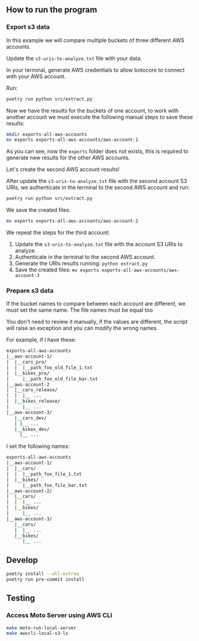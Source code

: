 ## How to run the program

### Export s3 data

In this example we will compare multiple buckets of three different AWS accounts.

Update the `s3-uris-to-analyze.txt` file with your data.

In your terminal, generate AWS credentials to allow botocore to connect with your AWS account.

Run:

```bash
poetry run python src/extract.py
```

Now we have the results for the buckets of one account, to work with another account we must execute the following manual steps to save these results:

```bash
mkdir exports-all-aws-accounts
mv exports exports-all-aws-accounts/aws-account-1
```

As you can see, now the `exports` folder does not exists, this is required to generate new results for the other AWS accounts.

Let's create the second AWS account results!

After update the `s3-uris-to-analyze.txt` file with the second account S3 URIs, we authenticate in the terminal to the second AWS account and run:

```bash
poetry run python src/extract.py
```

We save the created files:

```bash
mv exports exports-all-aws-accounts/aws-account-2
```

We repeat the steps for the third account:

1. Update the `s3-uris-to-analyze.txt` file with the account S3 URIs to analyze.
2. Authenticate in the terminal to the second AWS account.
3. Generate the URIs results running: `python extract.py`
4. Save the created files: `mv exports exports-all-aws-accounts/aws-account-3`

### Prepare s3 data

If the bucket names to compare between each account are different, we must set the same name. The file names must be equal too

You don't need to review it manually, if the values are different, the script will raise an exception and you can modify the wrong names.

For example, if I have these:

```bash
exports-all-aws-accounts
|__aws-account-1/
|  |__cars_pro/
|  |  |__path_foo_old_file_1.txt
|  |__bikes_pro/
|     |__path_foo_old_file_bar.txt
|__aws-account-2
|  |__cars_release/
|  |  |__ ...
|  |__bikes_release/
|     |__ ...
|__aws-account-3/
   |__cars_dev/
   | |__ ...
   |__bikes_dev/
     |__ ...
```

I set the following names:

```bash
exports-all-aws-accounts
|__aws-account-1/
|  |__cars/
|  |  |__path_foo_file_1.txt
|  |__bikes/
|     |__path_foo_file_bar.txt
|__aws-account-2/
|  |__cars/
|  |  |__ ...
|  |__bikes/
|     |__ ...
|__aws-account-3/
   |__cars/
   |  |__ ...
   |__bikes/
      |__ ...
```

## Develop

```bash
poetry install --all-extras
poetry run pre-commit install
```

## Testing

### Access Moto Server using AWS CLI

```bash
make moto-run-local-server
make awscli-local-s3-ls
```
